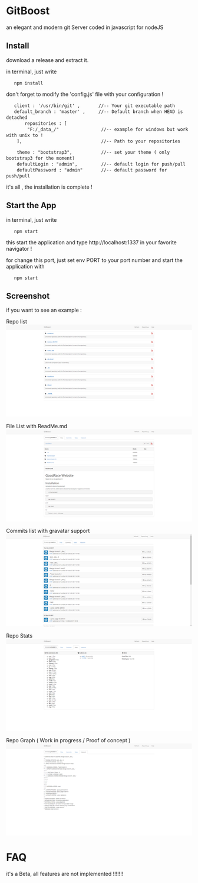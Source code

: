 # GitBoost
an elegant and modern git Server coded in javascript for nodeJS

## Install

download a release and extract it.

in terminal, just write
```
   npm install
```

don't forget to modify the 'config.js' file with your configuration !

```
   client : '/usr/bin/git' ,       //-- Your git executable path
   default_branch : 'master' ,     //-- Default branch when HEAD is detached
       repositories : [  
        "F:/_data_/"                //-- example for windows but work with unix to !
    ],                              //-- Path to your repositories
```
```
    theme : "bootstrap3",           //-- set your theme ( only bootstrap3 for the moment)
    defaultLogin : "admin",         //-- default login for push/pull
    defaultPassword : "admin"       //-- default password for push/pull
```

it's all , the installation is complete !

## Start the App

in terminal, just write
```
   npm start
```

this start the application and type http://localhost:1337 in your favorite navigator !

for change this port, just set env PORT to your port number and start the application with 
```
   npm start
```

## Screenshot

if you want to see an example :

Repo list
![GitHub Logo](./doc/chrome_2018-01-09_16-47-07.png)

File List with ReadMe.md
![GitHub Logo](./doc/chrome_2018-01-09_16-47-37.png)

Commits list with gravatar support
![GitHub Logo](./doc/chrome_2018-01-09_16-47-58.png)

Repo Stats
![GitHub Logo](./doc/chrome_2018-01-09_16-48-09.png)

Repo Graph ( Work in progress / Proof of concept )
![GitHub Logo](./doc/chrome_2018-01-09_16-48-22.png)

# FAQ

it's a Beta, all features are not implemented !!!!!!!
